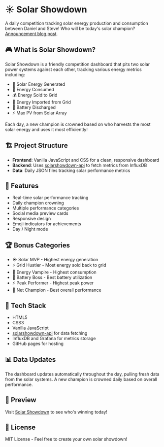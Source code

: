 # ☀️ Solar Showdown

A daily competition tracking solar energy production and consumption between Daniel and Steve! Who will be today's solar champion? [Announcement blog post](https://danielraffel.me/2025/04/16/solar-showdown-a-friendly-energy-face-off/).

## 🎮 What is Solar Showdown?

Solar Showdown is a friendly competition dashboard that pits two solar power systems against each other, tracking various energy metrics including:

- 🌟 Solar Energy Generated
- 🌱 Energy Consumed
- 💰 Energy Sold to Grid
- 🔌 Energy Imported from Grid
- 🪫 Battery Discharged
- ⚡ Max PV from Solar Array

Each day, a new champion is crowned based on who harvests the most solar energy and uses it most efficiently!

## 🏗️ Project Structure

- **Frontend**: Vanilla JavaScript and CSS for a clean, responsive dashboard
- **Backend**: Uses [solarshowdown-api](https://github.com/skrul/solarshowdown-api) to fetch metrics from InfluxDB
- **Data**: Daily JSON files tracking solar performance metrics

## 🌟 Features

- Real-time solar performance tracking
- Daily champion crowning
- Multiple performance categories
- Social media preview cards
- Responsive design
- Emoji indicators for achievements
- Day / Night mode

## 🏆 Bonus Categories

- ☀️ Solar MVP - Highest energy generation
- ⚡ Grid Hustler - Most energy sold back to grid
- 🧛 Energy Vampire - Highest consumption
- 🔋 Battery Boss - Best battery utilization
- ⚡ Peak Performer - Highest peak power
- 👑 Net Champion - Best overall performance

## 🔧 Tech Stack

- HTML5
- CSS3
- Vanilla JavaScript
- [solarshowdown-api](https://github.com/skrul/solarshowdown-api) for data fetching
- InfluxDB and Grafana for metrics storage
- GitHub pages for hosting

## 📊 Data Updates

The dashboard updates automatically throughout the day, pulling fresh data from the solar systems. A new champion is crowned daily based on overall performance.

## 🎨 Preview

Visit [Solar Showdown](https://danielraffel.github.io/solarshowdown-data/) to see who's winning today!

## 📜 License

MIT License - Feel free to create your own solar showdown! 
